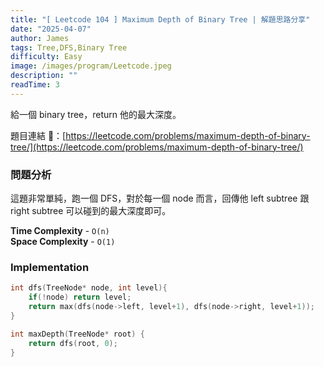 ```yaml
---
title: "[ Leetcode 104 ] Maximum Depth of Binary Tree | 解題思路分享"
date: "2025-04-07"
author: James
tags: Tree,DFS,Binary Tree
difficulty: Easy
image: /images/program/Leetcode.jpeg
description: ""
readTime: 3
---
```


給一個 binary tree，return 他的最大深度。

題目連結 🔗：[https://leetcode.com/problems/maximum-depth-of-binary-tree/](https://leetcode.com/problems/maximum-depth-of-binary-tree/)

### **問題分析**

這題非常單純，跑一個 DFS，對於每一個 node 而言，回傳他 left subtree 跟 right subtree 可以碰到的最大深度即可。

**Time Complexity** - `O(n)`<br>
**Space Complexity** - `O(1)`

### **Implementation**

```cpp
int dfs(TreeNode* node, int level){
    if(!node) return level;
    return max(dfs(node->left, level+1), dfs(node->right, level+1));
}

int maxDepth(TreeNode* root) {
    return dfs(root, 0);
}
```